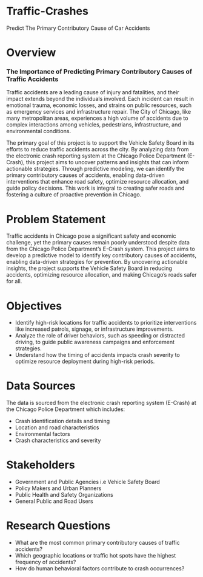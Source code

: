 # Traffic-Crashes
Predict The Primary Contributory Cause of Car Accidents

# Overview
### The Importance of Predicting Primary Contributory Causes of Traffic Accidents

Traffic accidents are a leading cause of injury and fatalities, and their impact extends beyond the individuals involved. Each incident can result in emotional trauma, economic losses, and strains on public resources, such as emergency services and infrastructure repair. The City of Chicago, like many metropolitan areas, experiences a high volume of accidents due to complex interactions among vehicles, pedestrians, infrastructure, and environmental conditions.

The primary goal of this project is to support the Vehicle Safety Board in its efforts to reduce traffic accidents across the city. By analyzing data from the electronic crash reporting system at the Chicago Police Department (E-Crash), this project aims to uncover patterns and insights that can inform actionable strategies. Through predictive modeling, we can identify the primary contributory causes of accidents, enabling data-driven interventions that enhance road safety, optimize resource allocation, and guide policy decisions. This work is integral to creating safer roads and fostering a culture of proactive prevention in Chicago.


# Problem Statement
Traffic accidents in Chicago pose a significant safety and economic challenge, yet the primary causes remain poorly understood despite data from the Chicago Police Department’s E-Crash system. This project aims to develop a predictive model to identify key contributory causes of accidents, enabling data-driven strategies for prevention. By uncovering actionable insights, the project supports the Vehicle Safety Board in reducing accidents, optimizing resource allocation, and making Chicago’s roads safer for all.

# Objectives
- Identify high-risk locations for traffic accidents to prioritize interventions like increased patrols, signage, or infrastructure improvements.
- Analyze the role of driver behaviors, such as speeding or distracted driving, to guide public awareness campaigns and enforcement strategies.
- Understand how the timing of accidents impacts crash severity to optimize resource deployment during high-risk periods.

# Data Sources
The data is sourced from the electronic crash reporting system (E-Crash) at the Chicago Police Department which includes:
- Crash identification details and timing
- Location and road characteristics
- Environmental factors
- Crash characteristics and severity

# Stakeholders
- Government and Public Agencies i.e Vehicle Safety Board
- Policy Makers and Urban Planners
- Public Health and Safety Organizations
- General Public and Road Users

# Research Questions
- What are the most common primary contributory causes of traffic accidents?
- Which geographic locations or traffic hot spots have the highest frequency of accidents?
- How do human behavioral factors contribute to crash occurrences?
  

  



